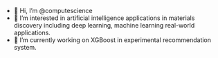 - 👋 Hi, I’m @computescience
- 👀 I’m interested in artificial intelligence applications in materials discovery including deep learning, machine learning real-world applications.
- 🌱 I’m currently working on XGBoost in experimental recommendation system.



<!---
computescience/computescience is a ✨ special ✨ repository because its `README.md` (this file) appears on your GitHub profile.
You can click the Preview link to take a look at your changes.
--->
